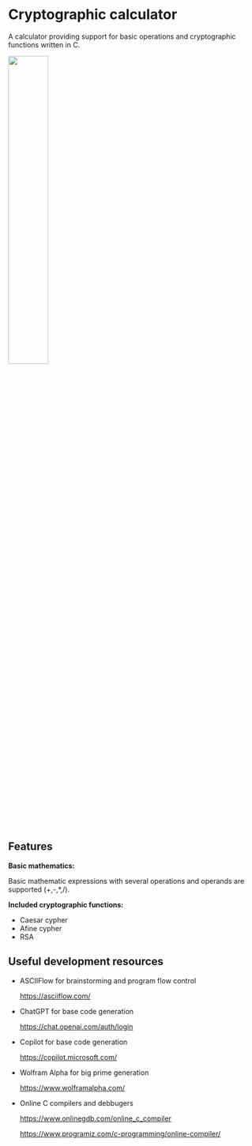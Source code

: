 # Cryptographic calculator
A calculator providing support for basic operations and cryptographic functions written in C.

<a href="url"><img align="center" src="https://github.com/jordii222/CalculadoraRSA/assets/157251726/e56a6851-4070-4717-9501-5f033aba9385" align="left" width=40% height=40%></a>
<br clear="left"/>


## Features
**Basic mathematics:**

Basic mathematic expressions with several operations and operands are supported (+,-,*,/).

**Included cryptographic functions:**

* Caesar cypher
* Afine cypher
* RSA

## Useful development resources
* ASCIIFlow for brainstorming and program flow control

  https://asciiflow.com/

* ChatGPT for base code generation

  https://chat.openai.com/auth/login

* Copilot for base code generation

  https://copilot.microsoft.com/

* Wolfram Alpha for big prime generation

  https://www.wolframalpha.com/

* Online C compilers and debbugers
  
  https://www.onlinegdb.com/online_c_compiler
  
  https://www.programiz.com/c-programming/online-compiler/
  
